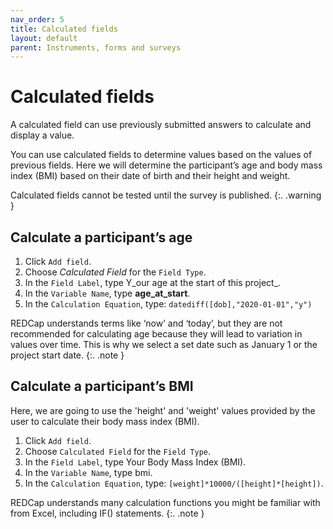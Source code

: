 ```yaml
---
nav_order: 5
title: Calculated fields
layout: default
parent: Instruments, forms and surveys
---
```


# Calculated fields

A calculated field can use previously submitted answers to calculate and display a value.

You can use calculated fields to determine values based on the values of previous fields. Here we will determine the participant’s age and body mass index (BMI) based on their date of birth and their height and weight.

Calculated fields cannot be tested until the survey is published.
{:. .warning }

## Calculate a participant’s age

1. Click `Add field`.
2. Choose *Calculated Field* for the `Field Type`.
3. In the `Field Label`, type Y_our age at the start of this project_.
4. In the `Variable Name`, type **age_at_start**.
5. In the `Calculation Equation`, type: `datediff([dob],"2020-01-01","y")`

REDCap understands terms like ‘now’ and ‘today’, but they are not recommended for calculating age because they will lead to variation in values over time. This is why we select a set date such as January 1 or the project start date.
{:. .note }

## Calculate a participant’s BMI

Here, we are going to use the 'height' and 'weight' values provided by the user to calculate their body mass index (BMI).

1. Click `Add field`.
2. Choose `Calculated Field` for the `Field Type`.
3. In the `Field Label`, type Your Body Mass Index (BMI).
4. In the `Variable Name`, type bmi.
5. In the `Calculation Equation`, type: `[weight]*10000/([height]*[height])`.

REDCap understands many calculation functions you might be familiar with from Excel, including IF() statements.
{:. .note }
